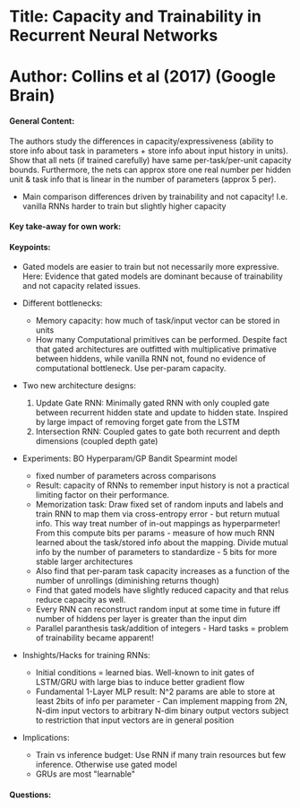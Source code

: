 # Title: Capacity and Trainability in Recurrent Neural Networks

# Author: Collins et al (2017) (Google Brain)

#### General Content:
The authors study the differences in capacity/expressiveness (ability to store info about task in parameters + store info about input history in units). Show that all nets (if trained carefully) have same per-task/per-unit capacity bounds. Furthermore, the nets can approx store one real number per hidden unit & task info that is linear in the number of parameters (approx 5 per).

* Main comparison differences driven by trainability and not capacity! I.e. vanilla RNNs harder to train but slightly higher capacity

#### Key take-away for own work:

#### Keypoints:

* Gated models are easier to train but not necessarily more expressive. Here: Evidence that gated models are dominant because of trainability and not capacity related issues.

* Different bottlenecks:
    * Memory capacity: how much of task/input vector can be stored in units
    * How many Computational primitives can be performed. Despite fact that gated architectures are outfitted with multiplicative primative between hiddens, while vanilla RNN not, found no evidence of computational bottleneck. Use per-param capacity.

* Two new architecture designs:
    1. Update Gate RNN: Minimally gated RNN with only coupled gate between recurrent hidden state and update to hidden state. Inspired by large impact of removing forget gate from the LSTM
    2. Intersection RNN: Coupled gates to gate both recurrent and depth dimensions (coupled depth gate)

* Experiments: BO Hyperparam/GP Bandit Spearmint model
    - fixed number of parameters across comparisons
    - Result: capacity of RNNs to remember input history is not a practical limiting factor on their performance.
    - Memorization task: Draw fixed set of random inputs and labels and train RNN to map them via cross-entropy error - but return mutual info. This way treat number of in-out mappings as hyperparmeter! From this compute bits per params - measure of how much RNN learned about the task/stored info about the mapping. Divide mutual info by the number of parameters to standardize - 5 bits for more stable larger architectures
    - Also find that per-param task capacity increases as a function of the number of unrollings (diminishing returns though)
    - Find that gated models have slightly reduced capacity and that relus reduce capacity as well.
    - Every RNN can reconstruct random input at some time in future iff number of hiddens per layer is greater than the input dim
    - Parallel paranthesis task/addition of integers - Hard tasks = problem of trainability became apparent!

* Inshights/Hacks for training RNNs:
    - Initial conditions = learned bias. Well-known to init gates of LSTM/GRU with large bias to induce better gradient flow
    - Fundamental 1-Layer MLP result: N^2 params are able to store at least 2bits of info per parameter - Can implement mapping from 2N, N-dim input vectors to arbitrary N-dim binary output vectors subject to restriction that input vectors are in general position

* Implications:
    - Train vs inference budget: Use RNN if many train resources but few inference. Otherwise use gated model
    - GRUs are most "learnable"

#### Questions:

